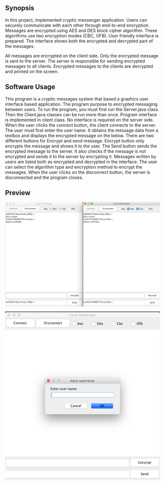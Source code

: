 ## Synopsis

In this project, implemented cryptic messenger application. Users can securely communicate with each other through end-to-end encryption. Messages are encrypted using AES and DES block cipher algorithm. These algorithms use two encryption modes (CBC, OFB). User friendly interface is prepared. The interface shows both the encrypted and decrypted part of the messages.

All messages are encrypted on the client side. Only the encrypted message is sent to the server. The server is responsible for sending encrypted messages to all clients. Encrypted messages to the clients are decrypted and printed on the screen.

## Software Usage

This program is a cryptic messages system that based a graphics user interface based application. The program purpose to encrypted messaging between users.
To run the program, you must first run the Server.java class. Then the Client.java classes can be run more than once. Program interface is implemented in client class. No interface is required on the server side.
When the user clicks the connect button, the client connects to the server. The user must first enter the user name. It obtains the message data from a textbox and displays the encrypted message on the below. There are two different buttons for Encrypt and send message. Encrypt button only encrypts the message and shows it to the user. The Send button sends the encrypted message to the server. It also checks if the message is not encrypted and sends it to the server by encrypting it. Messages written by users are listed both as encrypted and decrypted in the interface. The user can select the algorithm type and encryption method to encrypt the messages. When the user clicks on the disconnect button, the server is disconnected and the program closes.

## Preview

![alt text](https://github.com/sefaozdogan/cryptic-messaging/blob/master/ss2.png)

![alt text](https://github.com/sefaozdogan/cryptic-messaging/blob/master/ss1.png)


